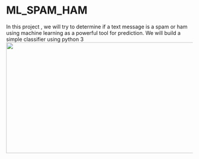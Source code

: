 # ML_SPAM_HAM
In this project , we will try to determine if a text message is a spam or ham using machine learning as a powerful tool for prediction.
We will build a simple classifier using python 3 
<img src="https://miro.medium.com/max/1105/1*nBgCTU_hAVG00eYkcRf6Mw.png" style="width:800px;height:300px;">


